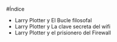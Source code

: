 #Índice

* Larry Plotter y El Bucle filosofal
* Larry Plotter y La clave secreta del wifi
* Larry Plotter y el prisionero del Firewall
